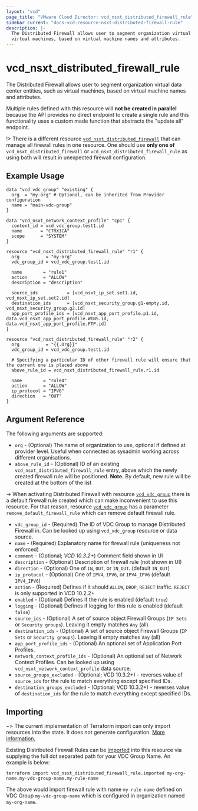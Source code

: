 ```yaml
---
layout: "vcd"
page_title: "VMware Cloud Director: vcd_nsxt_distributed_firewall_rule"
sidebar_current: "docs-vcd-resource-nsxt-distributed-firewall-rule"
description: |-
  The Distributed Firewall allows user to segment organization virtual data center entities, such as
  virtual machines, based on virtual machine names and attributes. 
---
```


# vcd\_nsxt\_distributed\_firewall\_rule

The Distributed Firewall allows user to segment organization virtual data center entities, such as
virtual machines, based on virtual machine names and attributes. 

Multiple rules defined with this
resource will **not be created in parallel** because the API provides no direct endpoint to create a
single rule and this functionality uses a custom made function that abstracts the "update all"
endpoint.

!> There is a different resource
[`vcd_nsxt_distributed_firewall`](/providers/vmware/vcd/latest/docs/resources/nsxt_distributed_firewall)
that can manage all firewall rules in one resource. One should use **only one of**
`vcd_nsxt_distributed_firewall` or `vcd_nsxt_distributed_firewall_rule` as using both will result in
unexpected firewall configuration.

## Example Usage

```hcl
data "vcd_vdc_group" "existing" {
  org  = "my-org" # Optional, can be inherited from Provider configuration
  name = "main-vdc-group"
}

data "vcd_nsxt_network_context_profile" "cp1" {
  context_id = vcd_vdc_group.test1.id
  name       = "CTRXICA"
  scope      = "SYSTEM"
}

resource "vcd_nsxt_distributed_firewall_rule" "r1" {
  org          = "my-org"
  vdc_group_id = vcd_vdc_group.test1.id

  name        = "rule1"
  action      = "ALLOW"
  description = "description"

  source_ids           = [vcd_nsxt_ip_set.set1.id, vcd_nsxt_ip_set.set2.id]
  destination_ids      = [vcd_nsxt_security_group.g1-empty.id, vcd_nsxt_security_group.g2.id]
  app_port_profile_ids = [vcd_nsxt_app_port_profile.p1.id, data.vcd_nsxt_app_port_profile.WINS.id, data.vcd_nsxt_app_port_profile.FTP.id]
}

resource "vcd_nsxt_distributed_firewall_rule" "r2" {
  org          = "{{.Org}}"
  vdc_group_id = vcd_vdc_group.test1.id

  # Specifying a particular ID of other firewall rule will ensure that the current one is placed above
  above_rule_id = vcd_nsxt_distributed_firewall_rule.r1.id

  name        = "rule4"
  action      = "ALLOW"
  ip_protocol = "IPV6"
  direction   = "OUT"
}
```

## Argument Reference

The following arguments are supported:

* `org` - (Optional) The name of organization to use, optional if defined at provider level. Useful
  when connected as sysadmin working across different organisations.
* `above_rule_id` - (Optional) ID of an existing `vcd_nsxt_distributed_firewall_rule` entry, above
  which the newly created firewall rule will be positioned. **Note.** By default, new rule will be
  created at the bottom of the list

-> When activating Distributed Firewall with resource
[`vcd_vdc_group`](/providers/vmware/vcd/latest/docs/resources/vdc_group) there is a default firewall
rule created which can make inconvenient to use this resource. For that reason, resource
[`vcd_vdc_group`](/providers/vmware/vcd/latest/docs/resources/vdc_group) has a parameter
`remove_default_firewall_rule` which can remove default firewall rule.

* `vdc_group_id` - (Required) The ID of VDC Group to manage Distributed Firewall in. Can be looked
  up using `vcd_vdc_group` resource or data source.
* `name` - (Required) Explanatory name for firewall rule (uniqueness not enforced)
* `comment` - (Optional; *VCD 10.3.2+*) Comment field shown in UI
* `description` - (Optional) Description of firewall rule (not shown in UI)
* `direction` - (Optional) One of `IN`, `OUT`, or `IN_OUT`. (default `IN_OUT`)
* `ip_protocol` - (Optional) One of `IPV4`,  `IPV6`, or `IPV4_IPV6` (default `IPV4_IPV6`)
* `action` - (Required) Defines if it should `ALLOW`, `DROP`, `REJECT` traffic. `REJECT` is only
  supported in VCD 10.2.2+
* `enabled` - (Optional) Defines if the rule is enabled (default `true`)
* `logging` - (Optional) Defines if logging for this rule is enabled (default `false`)
* `source_ids` - (Optional) A set of source object Firewall Groups (`IP Sets` or `Security groups`).
Leaving it empty matches `Any` (all)
* `destination_ids` - (Optional) A set of source object Firewall Groups (`IP Sets` or `Security
groups`). Leaving it empty matches `Any` (all)
* `app_port_profile_ids` - (Optional) An optional set of Application Port Profiles.
* `network_context_profile_ids` - (Optional) An optional set of Network Context Profiles. Can be
  looked up using `vcd_nsxt_network_context_profile` data source.
* `source_groups_excluded` - (Optional; VCD 10.3.2+) - reverses value of `source_ids` for the rule to
  match everything except specified IDs.
* `destination_groups_excluded` - (Optional; VCD 10.3.2+) - reverses value of `destination_ids` for
  the rule to match everything except specified IDs.


## Importing

~> The current implementation of Terraform import can only import resources into the state.
It does not generate configuration. [More information.](https://www.terraform.io/docs/import/)

Existing Distributed Firewall Rules can be [imported][docs-import] into this resource via supplying
the full dot separated path for your VDC Group Name. An example is below:

[docs-import]: https://www.terraform.io/docs/import/

```
terraform import vcd_nsxt_distributed_firewall_rule.imported my-org-name.my-vdc-group-name.my-rule-name
```

The above would import firewall rule with name `my-rule-name` defined on VDC Group
`my-vdc-group-name` which is configured in organization named `my-org-name`.